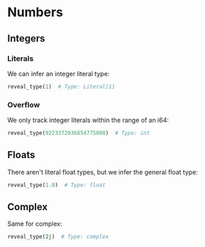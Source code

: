 # Numbers

## Integers

### Literals

We can infer an integer literal type:

```py
reveal_type(1)  # Type: Literal[1]
```

### Overflow

We only track integer literals within the range of an i64:

```py
reveal_type(9223372036854775808)  # Type: int
```

## Floats

There aren't literal float types, but we infer the general float type:

```py
reveal_type(1.0)  # Type: float
```

## Complex

Same for complex:

```py
reveal_type(2j)  # Type: complex
```
